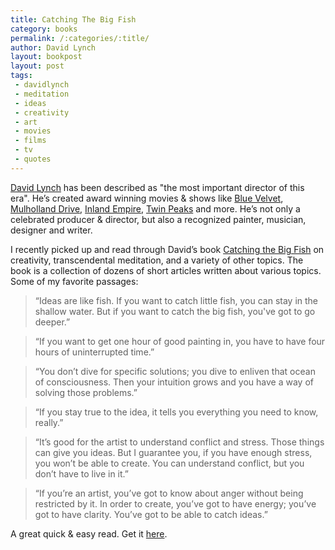 ```yaml
---
title: Catching The Big Fish
category: books
permalink: /:categories/:title/
author: David Lynch
layout: bookpost
layout: post
tags: 
 - davidlynch
 - meditation
 - ideas
 - creativity
 - art
 - movies
 - films
 - tv
 - quotes
---
```


[David Lynch](https://en.wikipedia.org/wiki/David_Lynch) has been described as "the most important director of this era". He’s created award winning movies & shows like [Blue Velvet](https://www.rottentomatoes.com/m/blue_velvet/), [Mulholland Drive](https://www.rottentomatoes.com/m/mulholland_dr/), [Inland Empire](https://www.rottentomatoes.com/m/inland_empire/), [Twin Peaks](https://www.rottentomatoes.com/tv/twin_peaks) and more. He’s not only a celebrated producer & director, but also a recognized painter, musician, designer and writer.

I recently picked up and read through David’s book [Catching the Big Fish](https://www.amazon.com/dp/B0024NP55G/ref=dp-kindle-redirect?_encoding=UTF8&btkr=1) on creativity, transcendental meditation, and a variety of other topics.  The book is a collection of dozens of short articles written about various topics. Some of my favorite passages:

> “Ideas are like fish. If you want to catch little fish, you can stay in the shallow water. But if you want to catch the big fish, you've got to go deeper.” 
  
> “If you want to get one hour of good painting in, you have to have four hours of uninterrupted time.”

> “You don’t dive for specific solutions; you dive to enliven that ocean of consciousness. Then your intuition grows and you have a way of solving those problems.”

> “If you stay true to the idea, it tells you everything you need to know, really.”

> “It’s good for the artist to understand conflict and stress. Those things can give you ideas. But I guarantee you, if you have enough stress, you won’t be able to create.  You can understand conflict, but you don’t have to live in it.”

> “If you’re an artist, you’ve got to know about anger without being restricted by it. In order to create, you’ve got to have energy; you’ve got to have clarity. You’ve got to be able to catch ideas.”

A great quick & easy read. Get it [here](https://www.amazon.com/Catching-Big-Fish-Meditation-Consciousness/dp/1585426121).